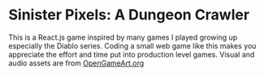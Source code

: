 Sinister Pixels: A Dungeon Crawler
===================================
This is a React.js game inspired by many games I played growing up especially the Diablo series.
Coding a small web game like this makes you appreciate the effort and time put into production level games.
Visual and audio assets are from [OpenGameArt.org](https://www.opengameart.org/)
